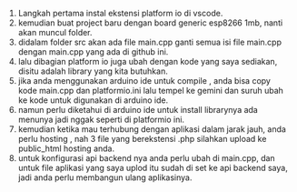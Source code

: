 1. Langkah pertama instal ekstensi platform io di vscode.
2. kemudian buat project baru dengan board generic esp8266 1mb, nanti akan muncul folder.
3. didalam folder src akan ada file main.cpp ganti semua isi file main.cpp dengan main.cpp yang ada di github ini.
4. lalu dibagian platform io juga ubah dengan kode yang saya sediakan, disitu adalah library yang kita butuhkan.
5. jika anda menggunakan arduino ide untuk compile , anda bisa copy kode main.cpp dan platformio.ini lalu tempel ke gemini dan suruh ubah ke kode untuk digunakan di arduino ide.
6. namun perlu diketahui di arduino ide untuk install librarynya ada menunya jadi nggak seperti di platformio ini.
7. kemudian ketika mau terhubung dengan aplikasi dalam jarak jauh, anda perlu hosting , nah 3 file yang berekstensi .php silahkan upload ke public_html hosting anda.
8. untuk konfigurasi api backend nya anda perlu ubah di main.cpp, dan untuk file aplikasi yang saya uplod itu sudah di set ke api backend saya, jadi anda perlu membangun ulang aplikasinya.
    
